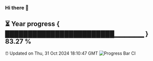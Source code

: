 ### Hi there 👋
⏳ Year progress { ████████████████████████▁▁▁▁▁▁ } 83.27 %
---
⏰ Updated on Thu, 31 Oct 2024 18:10:47 GMT
![Progress Bar CI](https://github.com/Moyi321/Moyi321/workflows/Progress%20Bar%20CI/badge.svg)
